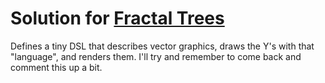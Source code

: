 # Solution for [Fractal Trees](http://www.hackerrank.com/challenges/fractal-trees)

Defines a tiny DSL that describes vector graphics, draws the Y's with that "language", and renders them. I'll try and remember to come back and comment this up a bit.
